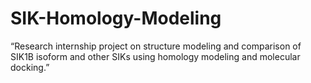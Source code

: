 # SIK-Homology-Modeling
“Research internship project on structure modeling and comparison of SIK1B isoform and other SIKs using homology modeling and molecular docking.”

